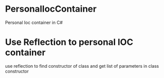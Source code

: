 # PersonalIocContainer
Personal Ioc container in C# 

# Use Reflection to personal IOC container
use reflection to find constructor of class and get list of parameters in class constructor
